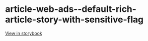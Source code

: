 # article-web-ads--default-rich-article-story-with-sensitive-flag

[View in storybook](https://raw.githack.com/Independent-Digital-News-and-Media-Ltd/indy100-pwamp-sb/PR-287-sb/index.html?path=/story/article-web-ads--default-rich-article-story-with-sensitive-flag)
